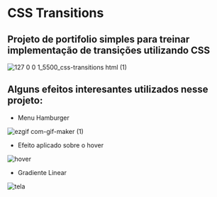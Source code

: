 # CSS Transitions
## Projeto de portifolio simples para treinar implementação de transições utilizando CSS

![127 0 0 1_5500_css-transitions html (1)](https://user-images.githubusercontent.com/102771408/169922025-b35024e9-4824-423d-b700-9756ca18d254.png)

## Alguns efeitos interesantes utilizados nesse projeto:
- Menu Hamburger

![ezgif com-gif-maker (1)](https://user-images.githubusercontent.com/102771408/169923318-2f46abab-8aa8-4863-88a8-1b468c67b0f8.gif)

- Efeito aplicado sobre o hover

![hover](https://user-images.githubusercontent.com/102771408/169924513-6a4dc8c0-58b8-4f46-b98e-4e82d3577c39.gif)


- Gradiente Linear

![tela](https://user-images.githubusercontent.com/102771408/169923870-76bea099-8a0d-4e97-8da9-85e44707d6e7.gif)
